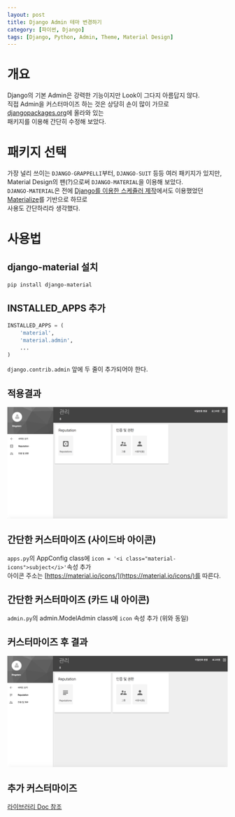 ```yaml
---
layout: post
title: Django Admin 테마 변경하기
category: [파이썬, Django]
tags: [Django, Python, Admin, Theme, Material Design]
---
```


# 개요
Django의 기본 Admin은 강력한 기능이지만 Look이 그다지 아름답지 않다.  
직접 Admin을 커스터마이즈 하는 것은 상당히 손이 많이 가므로 [djangopackages.org](https://djangopackages.org/grids/g/admin-styling/)에 올라와 있는  
패키지를 이용해 간단히 수정해 보았다.  

# 패키지 선택
가장 널리 쓰이는 `DJANGO-GRAPPELLI`부터, `DJANGO-SUIT` 등등 여러 패키지가 있지만,  
Material Design의 팬(?)으로써 `DJANGO-MATERIAL`을 이용해 보았다.  
`DJANGO-MATERIAL`은 전에 [Django를 이용한 스케쥴러 제작](https://minyoungjung.github.io/%ED%8C%8C%EC%9D%B4%EC%8D%AC/django/%EC%9B%B9%EC%84%9C%EB%B9%84%EC%8A%A4/2017/06/08/django-scheduler-(1)/)에서도 이용했었던 [Materialize](http://materializecss.com/getting-started.html)를 기반으로 하므로  
사용도 간단하리라 생각했다.  

# 사용법
## django-material 설치
`pip install django-material`

## INSTALLED_APPS 추가
``` python
INSTALLED_APPS = (
    'material',
    'material.admin',
    ...
)
```
`django.contrib.admin` 앞에 두 줄이 추가되어야 한다.  

## 적용결과
![적용결과](/post_assets/2017-06-28/material-admin.png)

## 간단한 커스터마이즈 (사이드바 아이콘)
`apps.py`의 AppConfig class에 `icon = '<i class="material-icons">subject</i>'`속성 추가  
아이콘 주소는 [https://material.io/icons/](https://material.io/icons/)를 따른다.  

## 간단한 커스터마이즈 (카드 내 아이콘)
`admin.py`의 admin.ModelAdmin class에 `icon` 속성 추가 (위와 동일)  

## 커스터마이즈 후 결과
![커스터마이즈 결과](/post_assets/2017-06-28/material-admin-modify.png)

## 추가 커스터마이즈
[라이브러리 Doc 참조](http://docs.viewflow.io/admin_customization.html)





